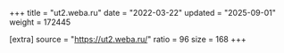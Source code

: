 +++
title = "ut2.weba.ru"
date = "2022-03-22"
updated = "2025-09-01"
weight = 172445

[extra]
source = "https://ut2.weba.ru/"
ratio = 96
size = 168
+++
